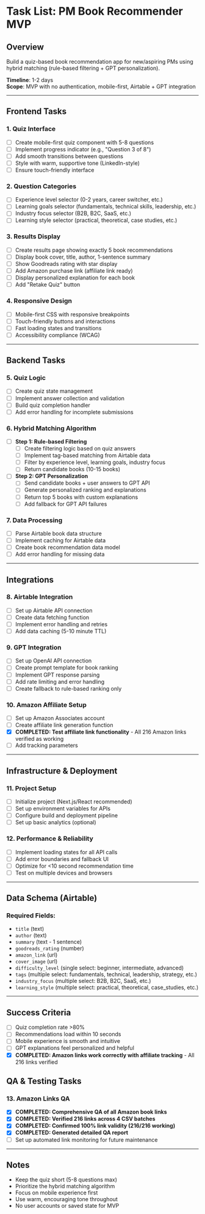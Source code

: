 # Task List: PM Book Recommender MVP

## Overview
Build a quiz-based book recommendation app for new/aspiring PMs using hybrid matching (rule-based filtering + GPT personalization).

**Timeline**: 1-2 days  
**Scope**: MVP with no authentication, mobile-first, Airtable + GPT integration

---

## Frontend Tasks

### 1. Quiz Interface
- [ ] Create mobile-first quiz component with 5-8 questions
- [ ] Implement progress indicator (e.g., "Question 3 of 8")
- [ ] Add smooth transitions between questions
- [ ] Style with warm, supportive tone (LinkedIn-style)
- [ ] Ensure touch-friendly interface

### 2. Question Categories
- [ ] Experience level selector (0-2 years, career switcher, etc.)
- [ ] Learning goals selector (fundamentals, technical skills, leadership, etc.)
- [ ] Industry focus selector (B2B, B2C, SaaS, etc.)
- [ ] Learning style selector (practical, theoretical, case studies, etc.)

### 3. Results Display
- [ ] Create results page showing exactly 5 book recommendations
- [ ] Display book cover, title, author, 1-sentence summary
- [ ] Show Goodreads rating with star display
- [ ] Add Amazon purchase link (affiliate link ready)
- [ ] Display personalized explanation for each book
- [ ] Add "Retake Quiz" button

### 4. Responsive Design
- [ ] Mobile-first CSS with responsive breakpoints
- [ ] Touch-friendly buttons and interactions
- [ ] Fast loading states and transitions
- [ ] Accessibility compliance (WCAG)

---

## Backend Tasks

### 5. Quiz Logic
- [ ] Create quiz state management
- [ ] Implement answer collection and validation
- [ ] Build quiz completion handler
- [ ] Add error handling for incomplete submissions

### 6. Hybrid Matching Algorithm
- [ ] **Step 1: Rule-based Filtering**
  - [ ] Create filtering logic based on quiz answers
  - [ ] Implement tag-based matching from Airtable data
  - [ ] Filter by experience level, learning goals, industry focus
  - [ ] Return candidate books (10-15 books)

- [ ] **Step 2: GPT Personalization**
  - [ ] Send candidate books + user answers to GPT API
  - [ ] Generate personalized ranking and explanations
  - [ ] Return top 5 books with custom explanations
  - [ ] Add fallback for GPT API failures

### 7. Data Processing
- [ ] Parse Airtable book data structure
- [ ] Implement caching for Airtable data
- [ ] Create book recommendation data model
- [ ] Add error handling for missing data

---

## Integrations

### 8. Airtable Integration
- [ ] Set up Airtable API connection
- [ ] Create data fetching function
- [ ] Implement error handling and retries
- [ ] Add data caching (5-10 minute TTL)

### 9. GPT Integration
- [ ] Set up OpenAI API connection
- [ ] Create prompt template for book ranking
- [ ] Implement GPT response parsing
- [ ] Add rate limiting and error handling
- [ ] Create fallback to rule-based ranking only

### 10. Amazon Affiliate Setup
- [ ] Set up Amazon Associates account
- [ ] Create affiliate link generation function
- [x] **COMPLETED: Test affiliate link functionality** - All 216 Amazon links verified as working
- [ ] Add tracking parameters

---

## Infrastructure & Deployment

### 11. Project Setup
- [ ] Initialize project (Next.js/React recommended)
- [ ] Set up environment variables for APIs
- [ ] Configure build and deployment pipeline
- [ ] Set up basic analytics (optional)

### 12. Performance & Reliability
- [ ] Implement loading states for all API calls
- [ ] Add error boundaries and fallback UI
- [ ] Optimize for <10 second recommendation time
- [ ] Test on multiple devices and browsers

---

## Data Schema (Airtable)

### Required Fields:
- `title` (text)
- `author` (text)
- `summary` (text - 1 sentence)
- `goodreads_rating` (number)
- `amazon_link` (url)
- `cover_image` (url)
- `difficulty_level` (single select: beginner, intermediate, advanced)
- `tags` (multiple select: fundamentals, technical, leadership, strategy, etc.)
- `industry_focus` (multiple select: B2B, B2C, SaaS, etc.)
- `learning_style` (multiple select: practical, theoretical, case_studies, etc.)

---

## Success Criteria
- [ ] Quiz completion rate >80%
- [ ] Recommendations load within 10 seconds
- [ ] Mobile experience is smooth and intuitive
- [ ] GPT explanations feel personalized and helpful
- [x] **COMPLETED: Amazon links work correctly with affiliate tracking** - All 216 links verified

## QA & Testing Tasks

### 13. Amazon Links QA
- [x] **COMPLETED: Comprehensive QA of all Amazon book links**
- [x] **COMPLETED: Verified 216 links across 4 CSV batches**
- [x] **COMPLETED: Confirmed 100% link validity (216/216 working)**
- [x] **COMPLETED: Generated detailed QA report**
- [ ] Set up automated link monitoring for future maintenance

---

## Notes
- Keep the quiz short (5-8 questions max)
- Prioritize the hybrid matching algorithm
- Focus on mobile experience first
- Use warm, encouraging tone throughout
- No user accounts or saved state for MVP 
